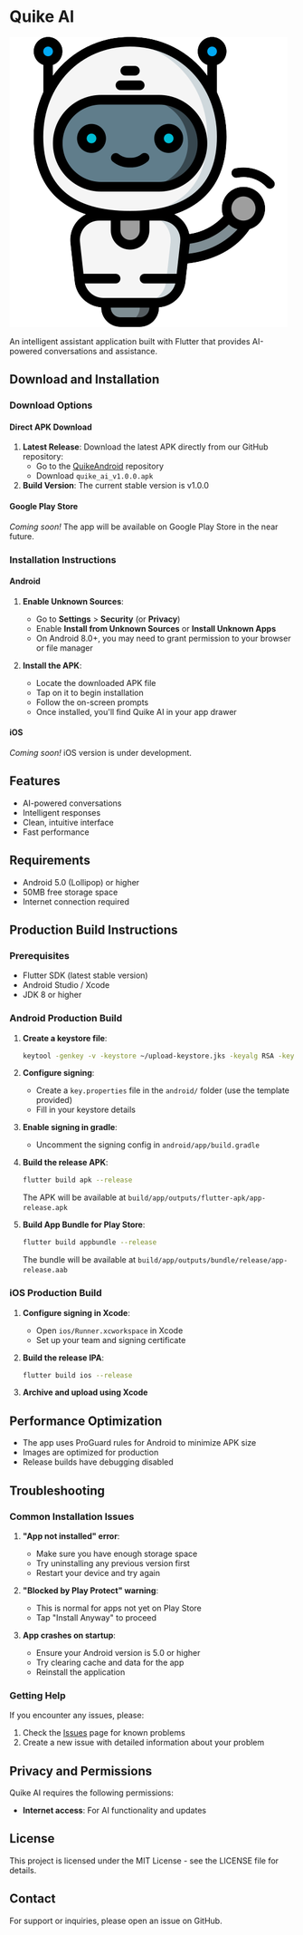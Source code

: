 # Quike AI

![Quike AI Logo](assets/images/logo.png)

An intelligent assistant application built with Flutter that provides AI-powered conversations and assistance.

## Download and Installation

### Download Options

#### Direct APK Download
1. **Latest Release**: Download the latest APK directly from our GitHub repository:
   - Go to the [QuikeAndroid](https://github.com/rooz2121/QuikeAndroid/build/app/outputs/flutter-apk) repository
   - Download `quike_ai_v1.0.0.apk`
2. **Build Version**: The current stable version is v1.0.0

#### Google Play Store
*Coming soon!* The app will be available on Google Play Store in the near future.

### Installation Instructions

#### Android
1. **Enable Unknown Sources**:
   - Go to **Settings** > **Security** (or **Privacy**)
   - Enable **Install from Unknown Sources** or **Install Unknown Apps**
   - On Android 8.0+, you may need to grant permission to your browser or file manager

2. **Install the APK**:
   - Locate the downloaded APK file
   - Tap on it to begin installation
   - Follow the on-screen prompts
   - Once installed, you'll find Quike AI in your app drawer

#### iOS
*Coming soon!* iOS version is under development.

## Features

- AI-powered conversations
- Intelligent responses
- Clean, intuitive interface
- Fast performance

## Requirements

- Android 5.0 (Lollipop) or higher
- 50MB free storage space
- Internet connection required

## Production Build Instructions

### Prerequisites
- Flutter SDK (latest stable version)
- Android Studio / Xcode
- JDK 8 or higher

### Android Production Build

1. **Create a keystore file**:
   ```bash
   keytool -genkey -v -keystore ~/upload-keystore.jks -keyalg RSA -keysize 2048 -validity 10000 -alias upload
   ```

2. **Configure signing**:
   - Create a `key.properties` file in the `android/` folder (use the template provided)
   - Fill in your keystore details

3. **Enable signing in gradle**:
   - Uncomment the signing config in `android/app/build.gradle`

4. **Build the release APK**:
   ```bash
   flutter build apk --release
   ```
   The APK will be available at `build/app/outputs/flutter-apk/app-release.apk`

5. **Build App Bundle for Play Store**:
   ```bash
   flutter build appbundle --release
   ```
   The bundle will be available at `build/app/outputs/bundle/release/app-release.aab`

### iOS Production Build

1. **Configure signing in Xcode**:
   - Open `ios/Runner.xcworkspace` in Xcode
   - Set up your team and signing certificate

2. **Build the release IPA**:
   ```bash
   flutter build ios --release
   ```

3. **Archive and upload using Xcode**

## Performance Optimization

- The app uses ProGuard rules for Android to minimize APK size
- Images are optimized for production
- Release builds have debugging disabled

## Troubleshooting

### Common Installation Issues

1. **"App not installed" error**:
   - Make sure you have enough storage space
   - Try uninstalling any previous version first
   - Restart your device and try again

2. **"Blocked by Play Protect" warning**:
   - This is normal for apps not yet on Play Store
   - Tap "Install Anyway" to proceed

3. **App crashes on startup**:
   - Ensure your Android version is 5.0 or higher
   - Try clearing cache and data for the app
   - Reinstall the application

### Getting Help

If you encounter any issues, please:
1. Check the [Issues](https://github.com/rooz2121/QuikeAndroid/issues) page for known problems
2. Create a new issue with detailed information about your problem

## Privacy and Permissions

Quike AI requires the following permissions:
- **Internet access**: For AI functionality and updates

## License

This project is licensed under the MIT License - see the LICENSE file for details.

## Contact

For support or inquiries, please open an issue on GitHub.
